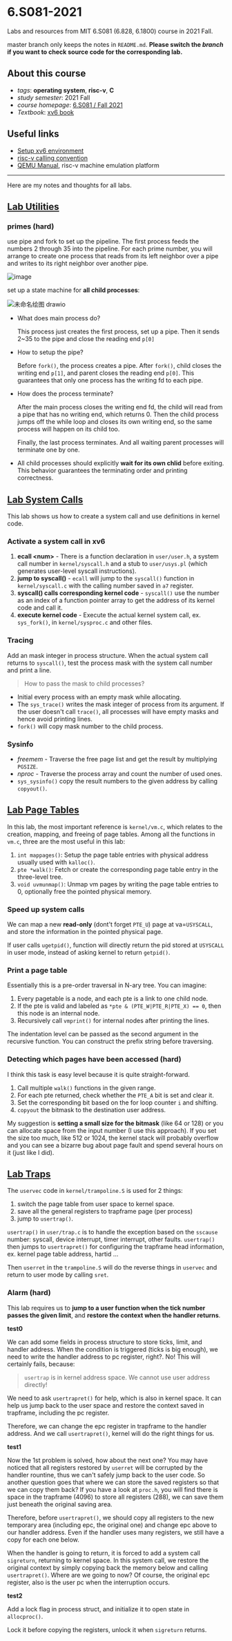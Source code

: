 # 6.S081-2021
Labs and resources from MIT 6.S081 (6.828, 6.1800) course in 2021 Fall. 

master branch only keeps the notes in `README.md`. **Please switch the *branch* if you want to check source code for the corresponding lab.**

## About this course
- *tags*: **operating system**, **risc-v**, **C**
- *study semester*: 2021 Fall
- *course homepage*: [6.S081 / Fall 2021](https://pdos.csail.mit.edu/6.828/2021/schedule.html)
- *Textbook*: [xv6 book](https://pdos.csail.mit.edu/6.828/2021/xv6/book-riscv-rev2.pdf)

## Useful links
- [Setup xv6 environment](https://pdos.csail.mit.edu/6.828/2021/tools.html)
- [risc-v calling convention](https://pdos.csail.mit.edu/6.828/2021/readings/riscv-calling.pdf)
- [QEMU Manual](https://wiki.qemu.org/Documentation), risc-v machine emulation platform

---
Here are my notes and thoughts for all labs.

## [Lab Utilities](https://pdos.csail.mit.edu/6.828/2021/labs/util.html)

### primes (hard)
use pipe and fork to set up the pipeline. The first process feeds the numbers 2 through 35 into the pipeline. For each prime number, you will arrange to create one process that reads from its left neighbor over a pipe and writes to its right neighbor over another pipe. 

![image](https://github.com/ouyangyuchen/6.S081-labs/assets/107864216/3a13c876-e3cd-4c7b-a8f3-654548d9cbc7)

set up a state machine for **all child processes**:

![未命名绘图 drawio](https://github.com/ouyangyuchen/6.S081-labs/assets/107864216/28a031db-4222-44fb-8a43-4ad899e60382)

- What does main process do?

  This process just creates the first process, set up a pipe. Then it sends 2~35 to the pipe and close the reading end `p[0]`
  
- How to setup the pipe?

  Before `fork()`, the process creates a pipe. After `fork()`, child closes the writing end `p[1]`, and parent closes the reading end `p[0]`.
  This guarantees that only one process has the writing fd to each pipe.

- How does the process terminate?

  After the main process closes the writing end fd, the child will read from a pipe that has no writing end, which returns 0.
  Then the child process jumps off the while loop and closes its own writing end, so the same process will happen on its child too.

  Finally, the last process terminates. And all waiting parent processes will terminate one by one.

- All child processes should explicitly **wait for its own chlid** before exiting. This behavior guarantees the terminating order and printing correctness.

## [Lab System Calls](https://pdos.csail.mit.edu/6.828/2021/labs/syscall.html)
This lab shows us how to create a system call and use definitions in kernel code.

### Activate a system call in xv6

1. **ecall \<num\>** - There is a function declaration in `user/user.h`, a system call number in `kernel/syscall.h` and a stub to `user/usys.pl` (which generates user-level syscall instructions).
2. **jump to syscall()** - `ecall` will jump to the `syscall()` function in `kernel/syscall.c` with the calling number saved in `a7` register.
3. **syscall() calls corresponding kernel code** - `syscall()` use the number as an index of a function pointer array to get the address of its kernel code and call it.
4. **execute kernel code** - Execute the actual kernel system call, ex. `sys_fork()`, in `kernel/sysproc.c` and other files.

### Tracing
Add an mask integer in process structure. When the actual system call returns to `syscall()`, test the process mask with the system call number and print a line.

> How to pass the mask to child processes?
- Initial every process with an empty mask while allocating.
- The `sys_trace()` writes the mask integer of process from its argument. If the user doesn't call `trace()`, all processes will have empty masks and hence avoid printing lines.
- `fork()` will copy mask number to the child process.

### Sysinfo
- *freemem* - Traverse the free page list and get the result by multiplying `PGSIZE`.
- *nproc* - Traverse the process array and count the number of used ones.
- `sys_sysinfo()` copy the result numbers to the given address by calling `copyout()`.

## [Lab Page Tables](https://pdos.csail.mit.edu/6.828/2021/labs/pgtbl.html)
In this lab, the most important reference is `kernel/vm.c`, which relates to the creation, mapping, and freeing of page tables.
Among all the functions in `vm.c`, three are the most useful in this lab:
1. `int mappages()`: Setup the page table entries with physical address usually used with `kalloc()`.
2. `pte *walk()`: Fetch or create the corresponding page table entry in the three-level tree.
3. `void uvmunmap()`: Unmap vm pages by writing the page table entries to 0, optionally free the pointed physical memory.

### Speed up system calls
We can map a new **read-only** (dont't forget `PTE_U`) page at va=`USYSCALL`, and store the information in the pointed physical page.

If user calls `ugetpid()`, function will directly return the pid stored at `USYSCALL` in user mode, instead of asking kernel to return `getpid()`.

### Print a page table
Essentially this is a pre-order traversal in N-ary tree. You can imagine:
1. Every pagetable is a node, and each pte is a link to one child node.
2. If the pte is valid and labeled as `*pte & (PTE_W|PTE_R|PTE_X) == 0`, then this node is an internal node.
3. Recursively call `vmprint()` for internal nodes after printing the lines.

The indentation level can be passed as the second argument in the recursive function. You can construct the prefix string before traversing.

### Detecting which pages have been accessed (hard)
I think this task is easy level because it is quite straight-forward.

1. Call multiple `walk()` functions in the given range.
2. For each pte returned, check whether the `PTE_A` bit is set and clear it.
3. Set the corresponding bit based on the for loop counter `i` and shifting.
4. `copyout` the bitmask to the destination user address.

My suggestion is **setting a small size for the bitmask** (like 64 or 128) or you can allocate space from the input number (I use this approach).
If you set the size too much, like 512 or 1024, the kernel stack will probably overflow and you can see a bizarre bug about page fault and spend several hours on it (just like I did).

## [Lab Traps](https://pdos.csail.mit.edu/6.828/2021/labs/traps.html)
The `uservec` code in `kernel/trampoline.S` is used for 2 things:
1. switch the page table from user space to kernel space.
2. save all the general registers to trapframe page (per process)
3. jump to `usertrap()`.

`usertrap()` in `user/trap.c` is to handle the exception based on the `sscause` number: syscall, device interrupt, timer interrupt, other faults.
`usertrap()` then jumps to `usertrapret()` for configuring the trapframe head information, ex. kernel page table address, hartid ...

Then `userret` in the `trampoline.S` will do the reverse things in `uservec` and return to user mode by calling `sret`.

### Alarm (hard)
This lab requires us to **jump to a user function when the tick number passes the given limit**, and **restore the context when the handler returns**. 

**test0**

We can add some fields in process structure to store ticks, limit, and handler address.
When the condition is triggered (ticks is big enough), we need to write the handler address to pc register, right?. No! This will certainly fails, because:

> `usertrap` is in kernel address space. We cannot use user address directly!

We need to ask `usertrapret()` for help, which is also in kernel space.
It can help us jump back to the user space and restore the context saved in trapframe, including the pc register.

Therefore, we can change the epc register in trapframe to the handler address. And we call `usertrapret()`, kernel will do the right things for us.

**test1**

Now the 1st problem is solved, how about the next one? You may have noticed that all registers restored by `userret` will be corrupted by the handler rountine,
thus we can't safely jump back to the user code. So another question goes that where we can store the saved registers so that we can copy them back? 
If you have a look at `proc.h`, you will find there is space in the trapframe (4096) to store all registers (288), we can save them just beneath the original saving area.

Therefore, before `usertrapret()`, we should copy all registers to the new temporary area (including epc, the original one) and change epc above to our handler address.
Even if the handler uses many registers, we still have a copy for each one below. 

When the handler is going to return, it is forced to add a system call `sigreturn`, returning to kernel space. In this system call, we restore the original context
by simply copying back the memory below and calling `usertrapret()`. Where are we going to now? Of course, the original epc register, also is the user pc when the interruption occurs.

**test2**

Add a lock flag in process struct, and initialize it to open state in `allocproc()`.

Lock it before copying the registers, unlock it when `sigreturn` returns.
